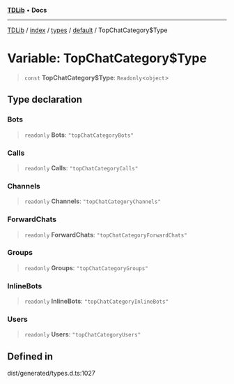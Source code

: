 [**TDLib**](../../../../../../README.md) • **Docs**

***

[TDLib](../../../../../../modules.md) / [index](../../../../../README.md) / [types](../../../README.md) / [default](../README.md) / TopChatCategory$Type

# Variable: TopChatCategory$Type

> `const` **TopChatCategory$Type**: `Readonly`\<`object`\>

## Type declaration

### Bots

> `readonly` **Bots**: `"topChatCategoryBots"`

### Calls

> `readonly` **Calls**: `"topChatCategoryCalls"`

### Channels

> `readonly` **Channels**: `"topChatCategoryChannels"`

### ForwardChats

> `readonly` **ForwardChats**: `"topChatCategoryForwardChats"`

### Groups

> `readonly` **Groups**: `"topChatCategoryGroups"`

### InlineBots

> `readonly` **InlineBots**: `"topChatCategoryInlineBots"`

### Users

> `readonly` **Users**: `"topChatCategoryUsers"`

## Defined in

dist/generated/types.d.ts:1027
